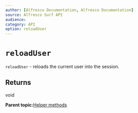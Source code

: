 ```yaml
---
author: [Alfresco Documentation, Alfresco Documentation]
source: Alfresco Surf API
audience: 
category: API
option: reloadUser
---
```


# `reloadUser`

`reloadUser` - reloads the current user into the session.

## Returns

void

**Parent topic:**[Helper methods](../references/APISurf-ScriptSiteData-Helper-helper.md)

